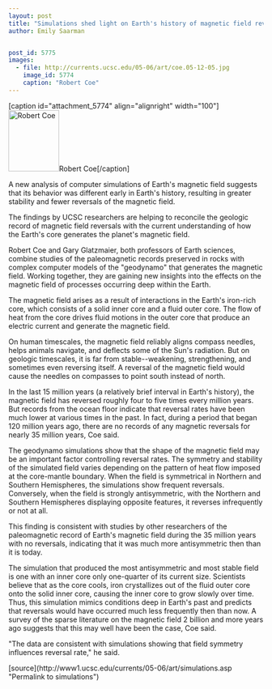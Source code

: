 ```yaml
---
layout: post
title: "Simulations shed light on Earth's history of magnetic field reversals"
author: Emily Saarman


post_id: 5775
images:
  - file: http://currents.ucsc.edu/05-06/art/coe.05-12-05.jpg
    image_id: 5774
    caption: "Robert Coe"
---
```


[caption id="attachment_5774" align="alignright" width="100"]<a href="http://localhost/mysite/wp-content/uploads/2005/12/coe.05-12-05.jpg"><img class="size-full wp-image-5774" src="http://localhost/mysite/wp-content/uploads/2005/12/coe.05-12-05.jpg" alt="Robert Coe" width="100" height="121" /></a>Robert Coe[/caption]
<a name="content" id="content"></a>
<p>
  A new analysis of computer simulations of Earth's magnetic field suggests that its behavior was different early in Earth's history, resulting in greater stability and fewer reversals of the magnetic field.
</p>
<p>
  The findings by UCSC researchers are helping to reconcile the geologic record of magnetic field reversals with the current understanding of how the Earth's core generates the planet's magnetic field.
</p>
<p>
  Robert Coe and Gary Glatzmaier, both professors of Earth sciences, combine studies of the paleomagnetic records preserved in rocks with complex computer models of the "geodynamo" that generates the magnetic field. Working together, they are gaining new insights into the effects on the magnetic field of processes occurring deep within the Earth.
</p>
<p>
  The magnetic field arises as a result of interactions in the Earth's iron-rich core, which consists of a solid inner core and a fluid outer core. The flow of heat from the core drives fluid motions in the outer core that produce an electric current and generate the magnetic field.
</p>
<p>
  On human timescales, the magnetic field reliably aligns compass needles, helps animals navigate, and deflects some of the Sun's radiation. But on geologic timescales, it is far from stable--weakening, strengthening, and sometimes even reversing itself. A reversal of the magnetic field would cause the needles on compasses to point south instead of north.
</p>
<p>
  In the last 15 million years (a relatively brief interval in Earth's history), the magnetic field has reversed roughly four to five times every million years. But records from the ocean floor indicate that reversal rates have been much lower at various times in the past. In fact, during a period that began 120 million years ago, there are no records of any magnetic reversals for nearly 35 million years, Coe said.
</p>
<p>
  The geodynamo simulations show that the shape of the magnetic field may be an important factor controlling reversal rates. The symmetry and stability of the simulated field varies depending on the pattern of heat flow imposed at the core-mantle boundary. When the field is symmetrical in Northern and Southern Hemispheres, the simulations show frequent reversals. Conversely, when the field is strongly antisymmetric, with the Northern and Southern Hemispheres displaying opposite features, it reverses infrequently or not at all.
</p>
<p>
  This finding is consistent with studies by other researchers of the paleomagnetic record of Earth's magnetic field during the 35 million years with no reversals, indicating that it was much more antisymmetric then than it is today.
</p>
<p>
  The simulation that produced the most antisymmetric and most stable field is one with an inner core only one-quarter of its current size. Scientists believe that as the core cools, iron crystallizes out of the fluid outer core onto the solid inner core, causing the inner core to grow slowly over time. Thus, this simulation mimics conditions deep in Earth's past and predicts that reversals would have occurred much less frequently then than now. A survey of the sparse literature on the magnetic field 2 billion and more years ago suggests that this may well have been the case, Coe said.
</p>
<p>
  "The data are consistent with simulations showing that field symmetry influences reversal rate," he said.
</p>
<form>
  <input name="t1" size="-1" type="hidden">
</form>




</p>
[source](http://www1.ucsc.edu/currents/05-06/art/simulations.asp "Permalink to simulations")
